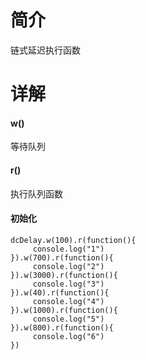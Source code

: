# 简介

链式延迟执行函数

# 详解

#### w()

等待队列

#### r()

执行队列函数

#### 初始化

``` javacript
dcDelay.w(100).r(function(){
     console.log("1")
}).w(700).r(function(){
     console.log("2")
}).w(3000).r(function(){
     console.log("3")
}).w(40).r(function(){
     console.log("4")
}).w(1000).r(function(){
     console.log("5")
}).w(800).r(function(){
     console.log("6")
})
```

